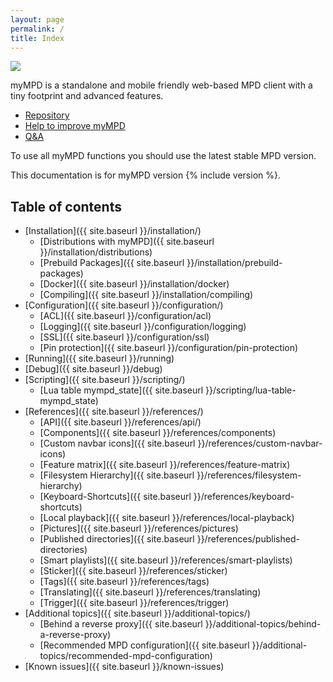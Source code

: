 ```yaml
---
layout: page
permalink: /
title: Index
---
```


<img src="{{ site.baseurl }}/assets/mympd-logo-schriftzug.svg"/>

myMPD is a standalone and mobile friendly web-based MPD client with a tiny footprint and advanced features.

- [Repository](https://github.com/jcorporation/myMPD)
- [Help to improve myMPD](https://github.com/jcorporation/myMPD/issues/167)
- [Q&A](https://github.com/jcorporation/myMPD/discussions/categories/q-a)

To use all myMPD functions you should use the latest stable MPD version.

This documentation is for myMPD version {% include version %}.

## Table of contents

- [Installation]({{ site.baseurl }}/installation/)
  - [Distributions with myMPD]({{ site.baseurl }}/installation/distributions)
  - [Prebuild Packages]({{ site.baseurl }}/installation/prebuild-packages)
  - [Docker]({{ site.baseurl }}/installation/docker)
  - [Compiling]({{ site.baseurl }}/installation/compiling)
- [Configuration]({{ site.baseurl }}/configuration/)
  - [ACL]({{ site.baseurl }}/configuration/acl)
  - [Logging]({{ site.baseurl }}/configuration/logging)
  - [SSL]({{ site.baseurl }}/configuration/ssl)
  - [Pin protection]({{ site.baseurl }}/configuration/pin-protection)
- [Running]({{ site.baseurl }}/running)
- [Debug]({{ site.baseurl }}/debug)
- [Scripting]({{ site.baseurl }}/scripting/)
  - [Lua table mympd_state]({{ site.baseurl }}/scripting/lua-table-mympd_state)
- [References]({{ site.baseurl }}/references/)
  - [API]({{ site.baseurl }}/references/api/)
  - [Components]({{ site.baseurl }}/references/components)
  - [Custom navbar icons]({{ site.baseurl }}/references/custom-navbar-icons)
  - [Feature matrix]({{ site.baseurl }}/references/feature-matrix)
  - [Filesystem Hierarchy]({{ site.baseurl }}/references/filesystem-hierarchy)
  - [Keyboard-Shortcuts]({{ site.baseurl }}/references/keyboard-shortcuts)
  - [Local playback]({{ site.baseurl }}/references/local-playback)
  - [Pictures]({{ site.baseurl }}/references/pictures)
  - [Published directories]({{ site.baseurl }}/references/published-directories)
  - [Smart playlists]({{ site.baseurl }}/references/smart-playlists)
  - [Sticker]({{ site.baseurl }}/references/sticker)
  - [Tags]({{ site.baseurl }}/references/tags)
  - [Translating]({{ site.baseurl }}/references/translating)
  - [Trigger]({{ site.baseurl }}/references/trigger)
- [Additional topics]({{ site.baseurl }}/additional-topics/)
  - [Behind a reverse proxy]({{ site.baseurl }}/additional-topics/behind-a-reverse-proxy)
  - [Recommended MPD configuration]({{ site.baseurl }}/additional-topics/recommended-mpd-configuration)
- [Known issues]({{ site.baseurl }}/known-issues)
